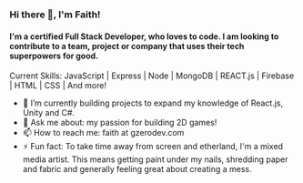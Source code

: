 ### Hi there 👋, I'm Faith!
#### I'm a certified Full Stack Developer, who loves to code. I am looking to contribute to a team, project or company that uses their tech superpowers for good. 

Current Skills: JavaScript | Express | Node | MongoDB | REACT.js | Firebase | HTML | CSS | And more!
- 🌱 I’m currently building projects to expand my knowledge of React.js, Unity and C#.
- 💬 Ask me about: my passion for building 2D games!
- 📫 How to reach me: faith at gzerodev.com
- ⚡ Fun fact: To take time away from screen and etherland, I'm a mixed media artist. This means getting paint under my nails, shredding paper and fabric and generally feeling great about creating a mess.
